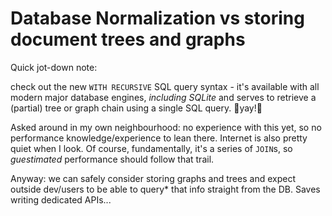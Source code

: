# Database Normalization vs storing document trees and graphs

Quick jot-down note:

check out the new `WITH RECURSIVE` SQL query syntax - it's available with all modern major database engines, *including SQLite* and serves to retrieve a (partial) tree or graph chain using a single SQL query. 🎉yay!🎉

Asked around in my own neighbourhood: no experience with this yet, so no performance knowledge/experience to lean there. Internet is also pretty quiet when I look. 
Of course, fundamentally, it's a series of `JOIN`s, so *guestimated* performance should follow that trail.

Anyway: we can safely consider storing graphs and trees and expect outside dev/users to be able to query* that info straight from the DB.
Saves writing dedicated APIs...


